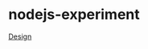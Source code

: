 # nodejs-experiment

[Design](https://excalidraw.com/#room=98ad82a44e5e5ee7d305,jVWi7NaVGQSaXDmgzSf6VA)